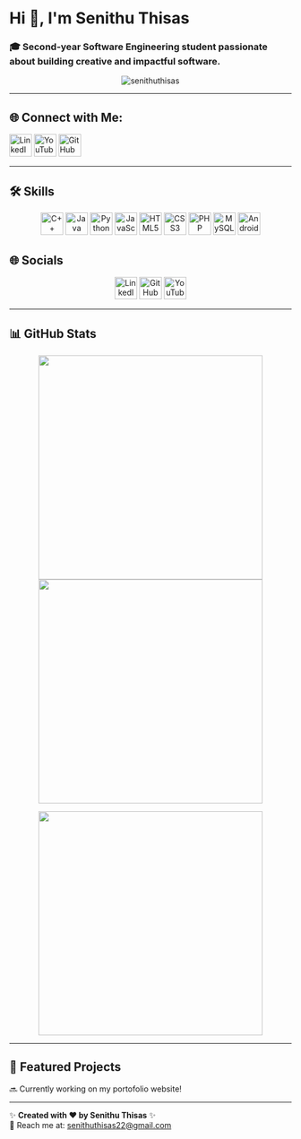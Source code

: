 # Hi 👋, I'm Senithu Thisas  

### 🎓 Second-year Software Engineering student passionate about building creative and impactful software.

<p align="center"> 
  <img src="https://komarev.com/ghpvc/?username=senithuthisas&label=Profile%20views&color=0e75b6&style=flat" alt="senithuthisas" /> 
</p>

---

## 🌐 Connect with Me:

<p align="center">
  
  <a href="https://www.linkedin.com/in/senithu-ekenayake-5a82b1262/" target="_blank"><img src="https://img.icons8.com/color/48/000000/linkedin.png" width="40" alt="LinkedIn"/></a>
  <a href="https://www.youtube.com/@SenithuThisas" target="_blank"><img src="https://img.icons8.com/color/48/000000/youtube-play.png" width="40" alt="YouTube"/></a>
  <a href="https://github.com/SenithuThisas" target="_blank"><img src="https://img.icons8.com/ios-filled/50/000000/github.png" width="40" alt="GitHub"/></a>
</p>

---

## 🛠️ Skills

<p align="center">
  <img src="https://img.icons8.com/color/48/c-plus-plus-logo.png" title="C++" width="40"/>
  <img src="https://img.icons8.com/color/48/java-coffee-cup-logo.png" title="Java" width="40"/>
  <img src="https://img.icons8.com/color/48/python.png" title="Python" width="40"/>
  <img src="https://img.icons8.com/color/48/javascript.png" title="JavaScript" width="40"/>
  <img src="https://img.icons8.com/color/48/html-5.png" title="HTML5" width="40"/>
  <img src="https://img.icons8.com/color/48/css3.png" title="CSS3" width="40"/>
  <img src="https://img.icons8.com/offices/48/php-logo.png" title="PHP" width="40"/>
  <img src="https://img.icons8.com/color/48/mysql-logo.png" title="MySQL" width="40"/>
  <img src="https://img.icons8.com/color/48/android-os.png" title="Android" width="40"/>
</p>

## 🌐 Socials

<p align="center">
  <a href="https://www.linkedin.com/in/senithu-ekenayake-5a82b1262/" target="_blank"><img src="https://img.icons8.com/color/48/linkedin.png" title="LinkedIn" width="40"/></a>
  <a href="https://github.com/SenithuThisas" target="_blank"><img src="https://img.icons8.com/ios-filled/50/github.png" title="GitHub" width="40"/></a>
  <a href="https://www.youtube.com/@SenithuThisas" target="_blank"><img src="https://img.icons8.com/color/48/youtube-play.png" title="YouTube" width="40"/></a>
</p>

---

## 📊 GitHub Stats

<p align="center">
  <img src="https://github-readme-stats.vercel.app/api?username=senithuthisas&show_icons=true&theme=tokyonight" width="400"/>
  <img src="https://github-readme-stats.vercel.app/api/top-langs/?username=senithuthisas&layout=compact&theme=tokyonight" width="400"/>
</p>

<p align="center">
  <img src="https://github-readme-streak-stats.herokuapp.com/?user=senithuthisas&theme=tokyonight" width="400"/>
</p>

---

## 🌟 Featured Projects

🔜 Currently working on my portofolio website!

---

✨ **Created with ❤️ by Senithu Thisas** ✨  
📧 Reach me at: [senithuthisas22@gmail.com](mailto:senithuthisas22@gmail.com)
